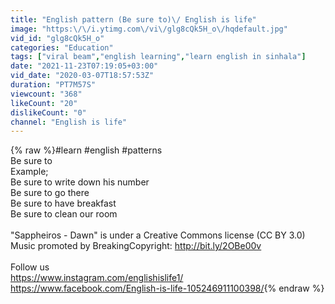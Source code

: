 ```yaml
---
title: "English pattern (Be sure to)\/ English is life"
image: "https:\/\/i.ytimg.com\/vi\/glg8cQk5H_o\/hqdefault.jpg"
vid_id: "glg8cQk5H_o"
categories: "Education"
tags: ["viral beam","english learning","learn english in sinhala"]
date: "2021-11-23T07:19:05+03:00"
vid_date: "2020-03-07T18:57:53Z"
duration: "PT7M57S"
viewcount: "368"
likeCount: "20"
dislikeCount: "0"
channel: "English is life"
---
```

{% raw %}#learn #english #patterns<br />Be sure to<br />Example;<br />Be sure to write down his number<br />Be sure to go there <br />Be sure to have breakfast<br />Be sure to clean our room<br /><br />&quot;Sappheiros - Dawn&quot; is under a Creative Commons license (CC BY 3.0)<br />Music promoted by BreakingCopyright: <a rel="nofollow" target="blank" href="http://bit.ly/2OBe00v">http://bit.ly/2OBe00v</a><br /><br />Follow us<br /><a rel="nofollow" target="blank" href="https://www.instagram.com/englishislife1/">https://www.instagram.com/englishislife1/</a><br /><a rel="nofollow" target="blank" href="https://www.facebook.com/English-is-life-105246911100398/">https://www.facebook.com/English-is-life-105246911100398/</a>{% endraw %}
